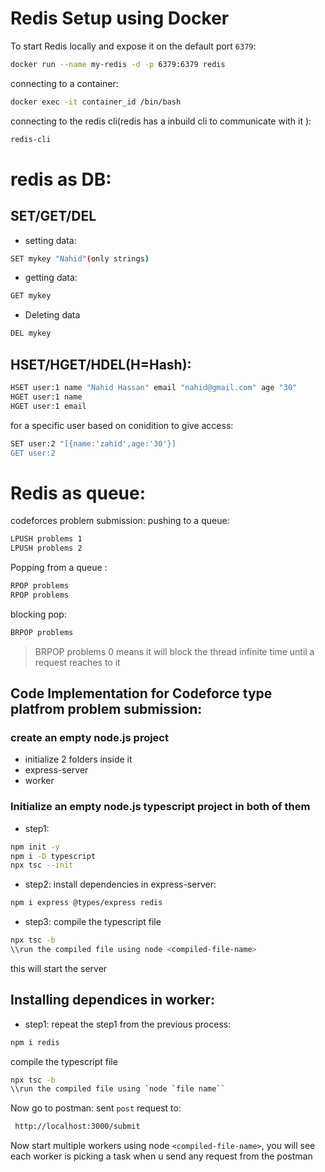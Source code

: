 
# Redis Setup using Docker 
To start Redis locally and expose it on the default port `6379`:
```bash
docker run --name my-redis -d -p 6379:6379 redis 
```
connecting to a container:
```bash	
docker exec -it container_id /bin/bash
```
connecting to the redis cli(redis has a inbuild cli to communicate with it ):
```bash
redis-cli
```

# redis as DB:

## SET/GET/DEL

- setting data:
```bash
SET mykey "Nahid"(only strings)
```
- getting data:
```bash
GET mykey
```			
- Deleting data
```bash
DEL mykey
```
## HSET/HGET/HDEL(H=Hash):
```bash
HSET user:1 name "Nahid Hassan" email "nahid@gmail.com" age "30"
HGET user:1 name
HGET user:1 email
```
for a specific user based on conidition to give access:
```bash
SET user:2 "[{name:'zahid',age:'30'}]
GET user:2
```

# Redis as queue:
codeforces problem submission:
pushing to a queue:
```bash
LPUSH problems 1
LPUSH problems 2
```
Popping from a queue :
```bash
RPOP problems
RPOP problems
```

blocking pop:
```bash
BRPOP problems
```
>BRPOP problems 0 
>means it will block the thread infinite time until a request reaches to it 
## Code Implementation for Codeforce type platfrom problem submission:

### create an empty node.js project 
- initialize 2 folders inside it 
- express-server
- worker

### Initialize an empty node.js typescript project in both of them 
- step1:
```bash
npm init -y
npm i -D typescript
npx tsc --init 
```
- step2:
install dependencies in express-server:
```bash
npm i express @types/express redis
```
- step3:
compile the typescript file 
```bash
npx tsc -b
\\run the compiled file using node <compiled-file-name>
```
this will start the server 

## Installing dependices in worker:

- step1: repeat the step1 from the previous process:

```bash
npm i redis
```
compile the typescript file 
```bash
npx tsc -b
\\run the compiled file using `node `file name``
```
Now go to postman:
sent `post` request to:
```bash 
 http://localhost:3000/submit
```
Now start multiple workers using node `<compiled-file-name>`,
you will see each worker is picking a task when u send any request from the postman
